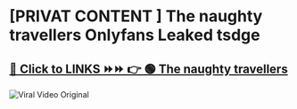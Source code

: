 
 # [PRIVAT CONTENT ] The naughty travellers Onlyfans Leaked tsdge

## <h2><a href="https://clipsfans.com/The_naughty_travellers&ref=git">🔗 Click to LINKS ⏩⏩ 👉 🟢 The naughty travellers </a></h2>

<a href="https://clipsfans.com/The_naughty_travellers&ref=git" rel="nofollow" data-target="animated-image.originalLink"><img src="https://i.ibb.co.com/xMMVF88/686577567.gif" alt="Viral Video Original" style="max-width: 100%; display: inline-block;" data-target="animated-image.originalImage"></a>

